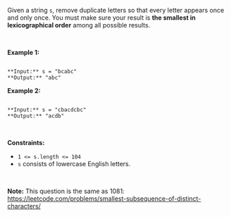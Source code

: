 
Given a string `s`, remove duplicate letters so that every letter appears once and only once. You must make sure your result is **the smallest in lexicographical order** among all possible results.


 


**Example 1:**



```

**Input:** s = "bcabc"
**Output:** "abc"

```

**Example 2:**



```

**Input:** s = "cbacdcbc"
**Output:** "acdb"

```

 


**Constraints:**


* `1 <= s.length <= 104`
* `s` consists of lowercase English letters.


 


**Note:** This question is the same as 1081: <https://leetcode.com/problems/smallest-subsequence-of-distinct-characters/>


